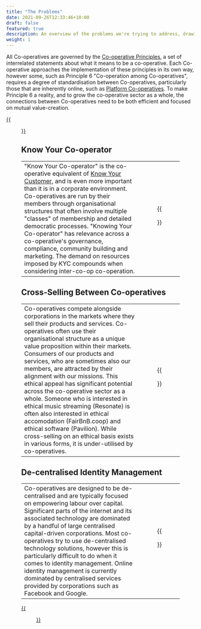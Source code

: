 ```yaml
---
title: "The Problems"
date: 2021-09-26T12:33:46+10:00
draft: false
featured: true
description: An overview of the problems we're trying to address, drawing from the experiences of FairBnB.coop, Resonate and Pavilion.
weight: 1
---
```

All Co-operatives are governed by the [Co-operative Principles](https://www.ica.coop/en/cooperatives/cooperative-identity), a set of interrelated statements about what it means to be a co-operative. Each Co-operative approaches the implementation of these principles in its own way, however some, such as Principle 6 "Co-operation among Co-operatives", requires a degree of standardisation between Co-operatives, particularly those that are inherently online, such as [Platform Co-operatives](https://platform.coop/). To make Principle 6 a reality, and to grow the co-operative sector as a whole, the connections between Co-operatives need to be both efficient and focused on mutual value-creation.

[{{<figure src="/images/icons/red-circle.png" title="Discuss these problems on our forum" class="cta top" target="_blank">}}](https://community.coopcreds.com/c/problems)

## Know Your Co-operator
|  |  |
|--|:--:|
| "Know Your Co-operator" is the co-operative equivalent of [Know Your Customer](https://en.wikipedia.org/wiki/Know_your_customer), and is even more important than it is in a corporate environment. Co-operatives are run by their members through organisational structures that often involve multiple "classes" of membership and detailed democratic processes. "Knowing Your Co-operator" has relevance across a co-operative's governance, compliance, community building and marketing. The demand on resources imposed by KYC compounds when considering inter-co-op co-operation.| {{<figure src="/images/illustrations/kyc.svg">}} |

## Cross-Selling Between Co-operatives
|  |  |
|--|:--:|
| Co-operatives compete alongside corporations in the markets where they sell their products and services. Co-operatives often use their organisational structure as a unique value proposition within their markets. Consumers of our products and services, who are sometimes also our members, are attracted by their alignment with our missions. This ethical appeal has significant potential across the co-operative sector as a whole. Someone who is interested in ethical music streaming (Resonate) is often also interested in ethical accomodation (FairBnB.coop) and ethical software (Pavilion). While cross-selling on an ethical basis exists in various forms, it is under-utilised by co-operatives.| {{<figure src="/images/illustrations/cross-selling.svg">}} |

## De-centralised Identity Management
|  |  |
|--|:--:|
| Co-operatives are designed to be de-centralised and are typically focused on empowering labour over capital. Significant parts of the internet and its associated technology are dominated by a handful of large centralised capital-driven corporations. Most co-operatives try to use de-centralised technology solutions, however this is particularly difficult to do when it comes to identity management. Online identity management is currently dominated by centralised services provided by corporations such as Facebook and Google.| {{<figure src="/images/illustrations/identity.svg">}} |

[{{<figure src="/images/icons/red-circle.png" title="Discuss these problems on our forum" class="cta" target="_blank">}}](https://community.coopcreds.com/c/problems)